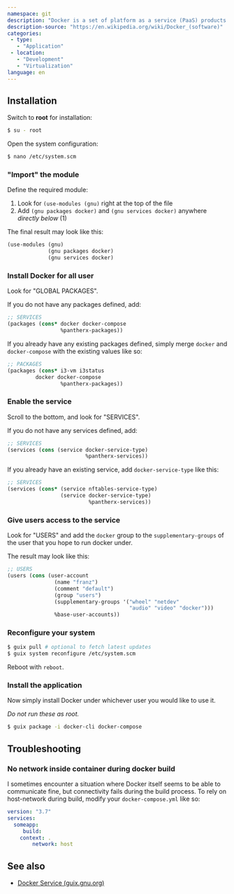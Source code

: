 ```yaml
---
namespace: git
description: "Docker is a set of platform as a service (PaaS) products that use OS-level virtualization to deliver software in packages called containers. Containers are isolated from one another and bundle their own software, libraries and configuration files; they can communicate with each other through well-defined channels."
description-source: "https://en.wikipedia.org/wiki/Docker_(software)"
categories:
 - type:
   - "Application"
 - location:
   - "Development"
   - "Virtualization"
language: en
---
```


## Installation

Switch to **root** for installation:

```bash
$ su - root
```

Open the system configuration:

```bash
$ nano /etc/system.scm
```

### "Import" the module

Define the required module:

1. Look for `(use-modules (gnu)` right at the top of the file
2. Add `(gnu packages docker)` and `(gnu services docker)` anywhere _directly below_ (1)

The final result may look like this:

```scheme
(use-modules (gnu)
             (gnu packages docker)
             (gnu services docker)
```

### Install Docker for all user

Look for "GLOBAL PACKAGES".

If you do not have any packages defined, add:

```scheme
;; SERVICES
(packages (cons* docker docker-compose
                 %pantherx-packages))
```

If you already have any existing packages defined,
simply merge `docker` and `docker-compose` with the existing
values like so:

```scheme
;; PACKAGES
(packages (cons* i3-vm i3status
		 docker docker-compose               
                 %pantherx-packages))
```

### Enable the service

Scroll to the bottom, and look for "SERVICES".

If you do not have any services defined,  add:

```scheme
;; SERVICES
(services (cons (service docker-service-type)
                         %pantherx-services))
```

If you already have an existing service, add `docker-service-type` like this:

```scheme
;; SERVICES
(services (cons* (service nftables-service-type)
                 (service docker-service-type)
                          %pantherx-services))
```

### Give users access to the service

Look for "USERS" and add the `docker` group to the `supplementary-groups` of the user that you hope to run docker under.

The result may look like this:

```scheme
;; USERS
(users (cons (user-account
               (name "franz")
               (comment "default")
               (group "users")
               (supplementary-groups '("wheel" "netdev"
                                       "audio" "video" "docker")))
               %base-user-accounts))
```

### Reconfigure your system

```bash
$ guix pull # optional to fetch latest updates
$ guix system reconfigure /etc/system.scm
```

Reboot with `reboot`.

### Install the application

Now simply install Docker under whichever user you would like to use it.

_Do not run these as root._

```bash
$ guix package -i docker-cli docker-compose
```

## Troubleshooting

### No network inside container during docker build

I sometimes encounter a situation where Docker itself seems to be able to communicate fine, but connectivity fails during the build process. To rely on host-network during build, modify your `docker-compose.yml` like so:

```yml
version: "3.7"
services:
  someapp:
     build: 
	context: .
        network: host
```
	
## See also

- [Docker Service (guix.gnu.org)](https://guix.gnu.org/manual/en/html_node/Miscellaneous-Services.html#Docker-Service)
